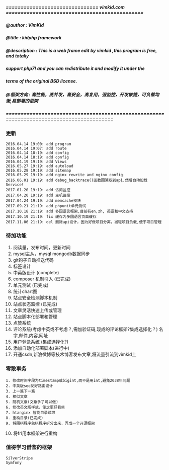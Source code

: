 ##### =============================== vimkid.com ==============================================
##### @author       : VimKid  
##### @title        : kidphp framework
##### @description  : This is a web frame edit by vimkid ,this program is free, and totaliy
#####                  support php7! and you can redistribute it and  modify it under the 
#####                  terms of the original BSD license.
##### @框架方向     : 高性能，高并发，高安全，高复用，强监控，开发敏捷，可负载均衡,易部署的框架
##### =========================================================================================

### 更新
    2016.04.14 19:00: add program  
    2016.04.14 19:07: add route   
    2016.04.14 18:19: add config 
    2016.04.14 18:19: add config  
    2016.04.19 19:19: add Views  
    2016.05.27 19:19: add autoload 
    2016.05.28 19:19: add sitemap
    2016.05.29 19:19: add nginx rewrite and nginx config
    2016.06.01 19:19: add debug_backtrace()函数回溯取到api,然后自动加载Service!
    2017.01.20 19:19: add 访问监控
    2017.04.20 19:19: add 主机监控
    2017.04.24 19:19: add memcache模块
    2017.09.21 21:19: add phpunit单元测试
    2017.10.18 21:19: add 多国语言框架,目前有en,zh, 英语和中文支持
    2017.10.19 21:19: fix 缓存为多国语言页面缓存
    2017.11.06 21:19: del 删除api设计，因为好做项目分离，减轻项目负载,便于项目管理

### 待加功能
  1. 阅读量，发布时间，更新时间
  2. mysql主从，mysql mongodb数据同步
  3. git钩子自动推送代码
  4. 标签设计
  5. 中英版设计 (complete)
  6. composer 机制引入 (已完成)
  7. 单元测试  (已完成)
  8. 统计chart图
  9. 站点安全检测脚本机制
 10. 站点状态监控 (已完成)
 11. 文章灵活快速上传或管理
 12. 站点脚本化部署和管理
 13. 点赞系统
 14. 评论系统(考虑中英或不考虑？,需加验证码,现成的评论框架?集成选择化？)
     名字,邮件,内容,网址
 15. 用户登录系统 (集成选择化?)
 16. 添加自动化部署脚本(进行中)
 17. 开通csdn,新浪微博等技术博客发布文章,将流量引流到vimkid上

### 零散事务
    1. 修改时间字段为timestamp或bigint,而不是用int,避免2038年问题
    2. 中英版seo友好路由设计
    3. 上一篇下一篇
    4. 相似文章
    5. 随机文章(文章多了可以做)
    6. 修改英文版样式，使之更好看些
    7. htanginx 智能目录读取
    8. 重构目录(已完成)
    9. 将围棋程序象棋程序拆分出来，弄成一个开源框架
   10. 将frl用本框架进行重构
 
### 值得学习借鉴的框架
    SilverStripe
    Symfony


